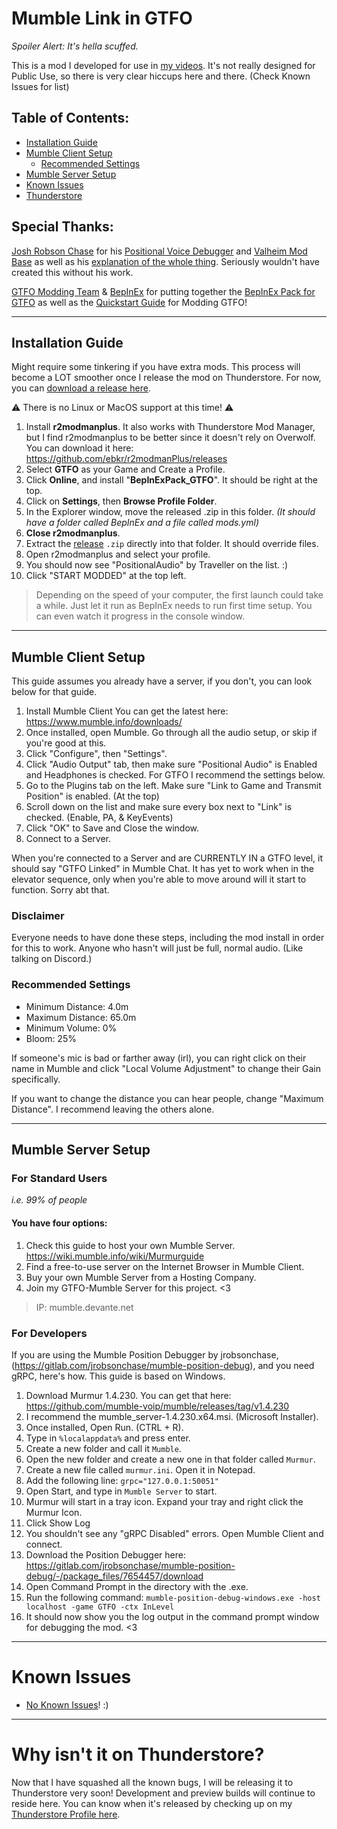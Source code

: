 # Mumble Link in GTFO
*Spoiler Alert: It's hella scuffed.*


This is a mod I developed for use in [my videos](https://youtube.com/@PerfectMachine/). It's not really designed for Public Use, so there is very clear hiccups here and there. (Check Known Issues for list)

## Table of Contents:
- [Installation Guide](https://github.com/WWYDF/OpenPA#installation-guide)
- [Mumble Client Setup](https://github.com/WWYDF/OpenPA#mumble-client-setup)
  - [Recommended Settings](https://github.com/WWYDF/OpenPA#recommended-settings)
- [Mumble Server Setup](https://github.com/WWYDF/OpenPA#mumble-server-setup)
- [Known Issues](https://github.com/WWYDF/OpenPA#known-issues)
- [Thunderstore](https://github.com/WWYDF/OpenPA#why-isnt-it-on-thunderstore)


## Special Thanks:
[Josh Robson Chase](https://gitlab.com/jrobsonchase) for his [Positional Voice Debugger](https://gitlab.com/jrobsonchase/mumble-position-debug) and [Valheim Mod Base](https://gitlab.com/jrobsonchase/valheimpositionalaudio) as well as his [explanation of the whole thing](https://josh.robsonchase.com/valheim-mumble/). Seriously wouldn't have created this without his work.

[GTFO Modding Team](https://discord.gg/gtfo-modding-server-782438773690597389) & [BepInEx](https://docs.bepinex.dev/) for putting together the [BepInEx Pack for GTFO](https://gtfo.thunderstore.io/package/BepInEx/BepInExPack_GTFO/) as well as the [Quickstart Guide](https://gtfo-modding.gitbook.io/wiki/) for Modding GTFO!

---

## Installation Guide
Might require some tinkering if you have extra mods. This process will become a LOT smoother once I release the mod on Thunderstore. For now, you can [download a release here](https://github.com/WWYDF/OpenPA/releases).

⚠️ There is no Linux or MacOS support at this time! ⚠️

1. Install **r2modmanplus**. It also works with Thunderstore Mod Manager, but I find r2modmanplus to be better since it doesn't rely on Overwolf. You can download it here: https://github.com/ebkr/r2modmanPlus/releases
2. Select **GTFO** as your Game and Create a Profile.
3. Click **Online**, and install "**BepInExPack_GTFO**". It should be right at the top.
4. Click on **Settings**, then **Browse Profile Folder**.
5. In the Explorer window, move the released .zip in this folder. *(It should have a folder called BepInEx and a file called mods.yml)*
6. **Close r2modmanplus**.
7. Extract the [release](https://github.com/WWYDF/OpenPA/releases) `.zip` directly into that folder. It should override files.
8. Open r2modmanplus and select your profile.
9. You should now see "PositionalAudio" by Traveller on the list. :)
10. Click "START MODDED" at the top left.

> Depending on the speed of your computer, the first launch could take a while. Just let it run as BepInEx needs to run first time setup. You can even watch it progress in the console window.

---

## Mumble Client Setup
This guide assumes you already have a server, if you don't, you can look below for that guide.

1. Install Mumble Client You can get the latest here: https://www.mumble.info/downloads/
2. Once installed, open Mumble. Go through all the audio setup, or skip if you're good at this.
3. Click "Configure", then "Settings".
4. Click "Audio Output" tab, then make sure "Positional Audio" is Enabled and Headphones is checked. For GTFO I recommend the settings below.
5. Go to the Plugins tab on the left. Make sure "Link to Game and Transmit Position" is enabled. (At the top)
6. Scroll down on the list and make sure every box next to "Link" is checked. (Enable, PA, & KeyEvents)
7. Click "OK" to Save and Close the window.
8. Connect to a Server.

When you're connected to a Server and are CURRENTLY IN a GTFO level, it should say "GTFO Linked" in Mumble Chat.
It has yet to work when in the elevator sequence, only when you're able to move around will it start to function. Sorry abt that.

### Disclaimer
Everyone needs to have done these steps, including the mod install in order for this to work. Anyone who hasn't will just be full, normal audio. (Like talking on Discord.)

### Recommended Settings
- Minimum Distance: 4.0m
- Maximum Distance: 65.0m
- Minimum Volume: 0%
- Bloom: 25%

If someone's mic is bad or farther away (irl), you can right click on their name in Mumble and click "Local Volume Adjustment" to change their Gain specifically.

If you want to change the distance you can hear people, change "Maximum Distance". I recommend leaving the others alone.

---

## Mumble Server Setup

### For Standard Users
*i.e. 99% of people*


#### You have four options:
1. Check this guide to host your own Mumble Server. https://wiki.mumble.info/wiki/Murmurguide
2. Find a free-to-use server on the Internet Browser in Mumble Client.
3. Buy your own Mumble Server from a Hosting Company.
4. Join my GTFO-Mumble Server for this project. <3
> IP: mumble.devante.net


### For Developers
If you are using the Mumble Position Debugger by jrobsonchase, (https://gitlab.com/jrobsonchase/mumble-position-debug), and you need gRPC, here's how. This guide is based on Windows.

1. Download Murmur 1.4.230. You can get that here: https://github.com/mumble-voip/mumble/releases/tag/v1.4.230
2. I recommend the mumble_server-1.4.230.x64.msi. (Microsoft Installer).
3. Once installed, Open Run. (CTRL + R).
4. Type in `%localappdata%` and press enter.
5. Create a new folder and call it `Mumble`.
6. Open the new folder and create a new one in that folder called `Murmur`.
7. Create a new file called `murmur.ini`. Open it in Notepad.
8. Add the following line: `grpc="127.0.0.1:50051"`
9. Open Start, and type in `Mumble Server` to start.
10. Murmur will start in a tray icon. Expand your tray and right click the Murmur Icon.
11. Click Show Log
12. You shouldn't see any "gRPC Disabled" errors. Open Mumble Client and connect.
13. Download the Position Debugger here: https://gitlab.com/jrobsonchase/mumble-position-debug/-/package_files/7654457/download
14. Open Command Prompt in the directory with the .exe.
15. Run the following command: `mumble-position-debug-windows.exe -host localhost -game GTFO -ctx InLevel`
16. It should now show you the log output in the command prompt window for debugging the mod. <3
---
# Known Issues

- [No Known Issues](https://github.com/WWYDF/OpenPA/issues)! :)
---
# Why isn't it on Thunderstore?
Now that I have squashed all the known bugs, I will be releasing it to Thunderstore very soon! Development and preview builds will continue to reside here.
You can know when it's released by checking up on my [Thunderstore Profile here](https://gtfo.thunderstore.io/package/Traveller/).
